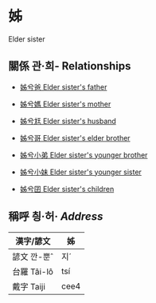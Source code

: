 # 姊
Elder sister

## 關係 관·희- Relationships

- [姊兮爸 Elder sister's father](member2.md)

- [姊兮媽 Elder sister's mother](member3.md)

- [姊兮尪 Elder sister's husband](member23.md)

- [姊兮哥 Elder sister's elder brother](member4.md)

- [姊兮小弟 Elder sister's younger brother](member6.md)

- [姊兮小妹 Elder sister's younger sister](member7.md)

- [姊兮囝 Elder sister's children](member25.md)



## 稱呼 칑·허· _Address_

漢字/諺文 | 姊
--- | ---
諺文 깐-뿐ˆ | 지ˊ
台羅 Tâi-lô | tsí
戴字 Taiji | cee4


